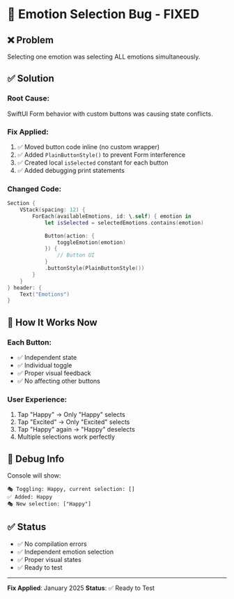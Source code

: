 # 🔧 Emotion Selection Bug - FIXED

## ❌ Problem
Selecting one emotion was selecting ALL emotions simultaneously.

## ✅ Solution

### Root Cause:
SwiftUI Form behavior with custom buttons was causing state conflicts.

### Fix Applied:
1. ✅ Moved button code inline (no custom wrapper)
2. ✅ Added `PlainButtonStyle()` to prevent Form interference
3. ✅ Created local `isSelected` constant for each button
4. ✅ Added debugging print statements

### Changed Code:
```swift
Section {
    VStack(spacing: 12) {
        ForEach(availableEmotions, id: \.self) { emotion in
            let isSelected = selectedEmotions.contains(emotion)
            
            Button(action: {
                toggleEmotion(emotion)
            }) {
                // Button UI
            }
            .buttonStyle(PlainButtonStyle())
        }
    }
} header: {
    Text("Emotions")
}
```

## 🎯 How It Works Now

### Each Button:
- ✅ Independent state
- ✅ Individual toggle
- ✅ Proper visual feedback
- ✅ No affecting other buttons

### User Experience:
1. Tap "Happy" → Only "Happy" selects
2. Tap "Excited" → Only "Excited" selects
3. Tap "Happy" again → "Happy" deselects
4. Multiple selections work perfectly

## 🐛 Debug Info

Console will show:
```
🎭 Toggling: Happy, current selection: []
✅ Added: Happy
🎭 New selection: ["Happy"]
```

## ✅ Status

- ✅ No compilation errors
- ✅ Independent emotion selection
- ✅ Proper visual states
- ✅ Ready to test

---

**Fix Applied**: January 2025
**Status**: ✅ Ready to Test

